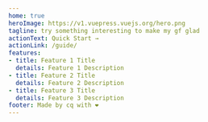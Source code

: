 ```yaml
---
home: true
heroImage: https://v1.vuepress.vuejs.org/hero.png
tagline: try something interesting to make my gf glad
actionText: Quick Start →
actionLink: /guide/
features:
- title: Feature 1 Title
  details: Feature 1 Description
- title: Feature 2 Title
  details: Feature 2 Description
- title: Feature 3 Title
  details: Feature 3 Description
footer: Made by cq with ❤️
---
```


